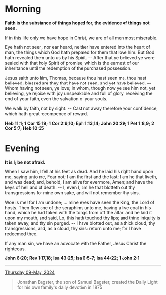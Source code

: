 # Morning

**Faith is the substance of things hoped for, the evidence of things not seen.**
 
If in this life only we have hope in Christ, we are of all men most miserable.
 
Eye hath not seen, nor ear heard, neither have entered into the heart of man, the things which God hath prepared for them that love him. But God hath revealed them unto us by his Spirit. -- After that ye believed ye were sealed with that holy Spirit of promise, which is the earnest of our inheritance until the redemption of the purchased possession.
 
Jesus saith unto him, Thomas, because thou hast seen me, thou hast believed; blessed are they that have not seen, and yet have believed. -- Whom having not seen, ye love; in whom, though now ye see him not, yet believing, ye rejoice with joy unspeakable and full of glory: receiving the end of your faith, even the salvation of your souls.
 
We walk by faith, not by sight. -- Cast not away therefore your confidence, which hath great recompence of reward.  

**Heb 11:1; 1 Cor 15:19; 1 Cor 2:9,10; Eph 1:13,14; John 20:29; 1 Pet 1:8,9; 2 Cor 5:7; Heb 10:35**

# Evening

**It is I; be not afraid.**
 
When I saw him, I fell at his feet as dead. And he laid his right hand upon me, saying unto me, Fear not; I am the first and the last: I am he that liveth, and was dead; and, behold, I am alive for evermore, Amen; and have the keys of hell and of death. -- I, even I, am he that blotteth out thy transgressions for mine own sake, and will not remember thy sins.
 
Woe is me! for I am undone; ... mine eyes have seen the King, the Lord of hosts. Then flew one of the seraphims unto me, having a live coal in his hand, which he had taken with the tongs from off the altar: and he laid it upon my mouth, and said, Lo, this hath touched thy lips; and thine iniquity is taken away, and thy sin purged. -- I have blotted out, as a thick cloud, thy transgressions, and, as a cloud, thy sins: return unto me; for I have redeemed thee.
 
If any man sin, we have an advocate with the Father, Jesus Christ the righteous.  

**John 6:20; Rev 1:17,18; Isa 43:25; Isa 6:5‑7; Isa 44:22; 1 John 2:1**

---

[Thursday 09-May, 2024](https://t.me/s/daily_light)

> Jonathan Bagster, the son of Samuel Bagster, created the Daily Light for his own family's daily devotion in 1875


